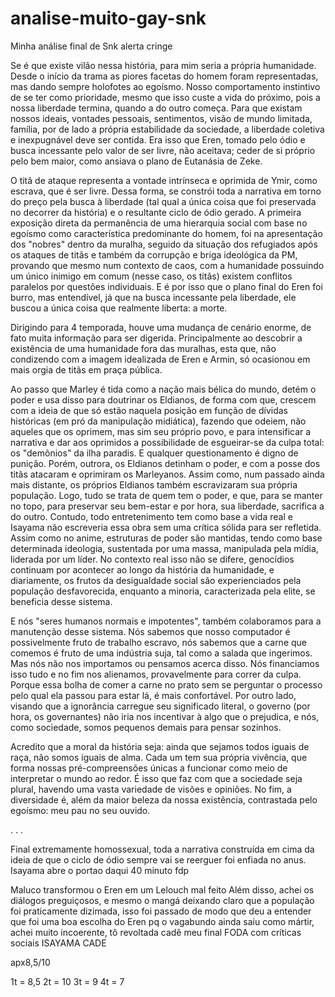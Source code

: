 # analise-muito-gay-snk

Minha análise final de Snk alerta cringe 


Se é que existe vilão nessa história, para mim seria a própria humanidade. Desde o início da trama as piores facetas do homem foram representadas, mas dando sempre holofotes ao egoísmo. Nosso comportamento instintivo de se ter como prioridade, mesmo que isso custe a vida do próximo, pois a nossa liberdade termina, quando a do outro começa. Para que existam nossos ideais, vontades pessoais, sentimentos, visão de mundo limitada, família, por de lado a própria estabilidade da sociedade, a liberdade coletiva e inexpugnável deve ser contida. Era isso que Eren, tomado pelo ódio e busca incessante pelo valor de ser livre, não aceitava; ceder de si próprio pelo bem maior, como ansiava o plano de Eutanásia de Zeke.


O titã de ataque representa a vontade intrínseca e oprimida de Ymir, como escrava, que é ser livre. Dessa forma, se constrói toda a narrativa em torno do preço pela busca à liberdade (tal qual a única coisa que foi preservada no decorrer da história) e o resultante ciclo de ódio gerado.
A primeira exposição direta da permanência de uma hierarquia social com base no egoísmo como característica predominante do homem, foi na apresentação dos "nobres" dentro da muralha, seguido da situação dos refugiados após os ataques de titãs e também da corrupção e briga ideológica da PM, provando que mesmo num contexto de caos, com a humanidade possuindo um único inimigo em comum (nesse caso, os titãs) existem conflitos paralelos por questões individuais. E é por isso que o plano final do Eren foi burro, mas entendível, já que na busca incessante pela liberdade, ele buscou a única coisa que realmente liberta: a morte.


Dirigindo para 4 temporada, houve uma mudança de cenário enorme, de fato muita informação para ser digerida. Principalmente ao descobrir a existência de uma humanidade fora das muralhas, esta que, não condizendo com a imagem idealizada de Eren e Armin, só ocasionou em mais orgia de titãs em praça pública.


Ao passo que Marley é tida como a nação mais bélica do mundo, detém o poder e usa disso para doutrinar os Eldianos, de forma com que, crescem com a ideia de que só estão naquela posição em função de dívidas históricas (em pró da manipulação midiática), fazendo que odeiem, não aqueles que os oprimem, mas sim seu próprio povo, e para intensificar a narrativa e dar aos oprimidos a possibilidade de esgueirar-se da culpa total: os "demônios" da ilha paradis. E qualquer questionamento é digno de punição. Porém, outrora, os Eldianos detinham o poder, e com a posse dos titãs atacaram e oprimiram os Marleyanos. Assim como, num passado ainda mais distante, os próprios Eldianos também escravizaram sua própria população. 
Logo, tudo se trata de quem tem o poder, e que, para se manter no topo, para preservar seu bem-estar e por hora, sua liberdade, sacrifica a do outro.
Contudo, todo entretenimento tem como base a vida real e Isayama não escreveria essa obra sem uma crítica sólida para ser refletida. 
Assim como no anime, estruturas de poder são mantidas, tendo como base determinada ideologia, sustentada por uma massa, manipulada pela mídia, liderada por um líder. No contexto real isso não se difere, genocídios continuam por acontecer ao longo da história da humanidade, e diariamente, os frutos da desigualdade social são experienciados pela população desfavorecida, enquanto a minoria, caracterizada pela elite, se beneficia desse sistema.

E nós "seres humanos normais e impotentes", também colaboramos para a manutenção desse sistema. Nós sabemos que nosso computador é possivelmente fruto de trabalho escravo, nós sabemos que a carne que comemos é fruto de uma indústria suja, tal como a salada que ingerimos. Mas nós não nos importamos ou pensamos acerca disso. Nós financiamos isso tudo e no fim nos alienamos, provavelmente para correr da culpa. Porque essa bolha de comer a carne no prato sem se perguntar o processo pelo qual ela passou para estar lá, é mais confortável. Por outro lado, visando que a ignorância carregue seu significado literal, o governo (por hora, os governantes) não iria nos incentivar à algo que o prejudica, e nós, como sociedade, somos pequenos demais para pensar sozinhos. 


Acredito que a moral da história seja: ainda que sejamos todos iguais de raça, não somos iguais de alma. Cada um tem sua própria vivência, que forma nossas pré-compreensões únicas a funcionar como meio de interpretar o mundo ao redor. É isso que faz com que a sociedade seja plural, havendo uma vasta variedade de visões e opiniões. No fim, a diversidade é, além da maior beleza da nossa existência, contrastada pelo egoísmo: meu pau no seu ouvido.
 
.
.
.

Final extremamente homossexual, toda a narrativa construída em cima da ideia de que o ciclo de ódio sempre vai se reerguer foi enfiada no anus. Isayama abre o portao daqui 40 minuto fdp

Maluco transformou o Eren em um Lelouch mal feito 
Além disso, achei os diálogos preguiçosos, e mesmo o mangá deixando claro que a população foi praticamente dizimada, isso foi passado de modo que deu a entender que foi uma boa escolha do Eren pq o vagabundo ainda saiu como mártir, achei muito incoerente, tô revoltada cadê meu final FODA com críticas sociais ISAYAMA CADE 


apx8,5/10


1t = 8,5
2t = 10
3t = 9
4t = 7



